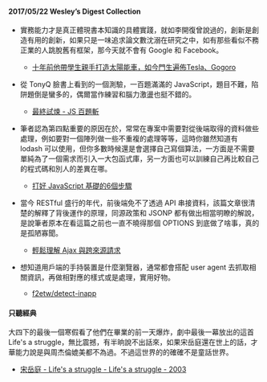 #### 2017/05/22 Wesley’s Digest Collection

- 實務能力才是真正體現書本知識的具體實踐，就如李開復曾說過的，創新是創造有用的創新，如果只是一味追求論文數沈溺在研究之中，如有那些看似不務正業的人跳脫舊有框架，那今天就不會有 Google 和 Facebook。
  - [十年前他帶學生親手打造太陽能車，如今門生遍佈Tesla、Gogoro](https://www.thenewslens.com/article/68777)
  
- 從 TonyQ 臉書上看到的一個測驗，一百題滿滿的 JavaScript，題目不難，陷阱題倒是蠻多的，偶爾當作練習和腦力激盪也挺不錯的。
  - [最終試煉 - JS 百題斬](https://docs.google.com/forms/d/e/1FAIpQLSeBrQ9NspE3_6MCk2Fi0rMfu3baVcnNrPIEhvKz5ZsB3pwnNw/viewscore?viewscore=AE0zAgA7VfGY6zYz0w88N3Y0UZAVdV6q64q7iLgiY7FA2KXcP2JnASQWZO1bFw)
  
- 筆者認為第四點重要的原因在於，常常在專案中需要對從後端取得的資料做些處理，例如要對一個陣列做一些不重複的處理等等，這時你雖然知道有 lodash 可以使用，但你多數時候還是會選擇自己寫個算法，一方面是不需要單純為了一個需求而引入一大包函式庫，另一方面也可以訓練自己再比較自己的程式碼和別人的差異在哪。
  - [打好 JavaScript 基礎的6個步驟](https://calpa.me/2017/05/21/learn-javascript-in-six-steps/)
  
- 當今 RESTful 盛行的年代，前後端免不了透過 API 串接資料，該篇文章很清楚的解釋了背後運作的原理，同源政策和 JSONP 都有做出相當明瞭的解說，是說筆者原本在看這篇之前也一直不曉得那個 OPTIONS 到底做了啥事，真的是孤陋寡聞。
  - [輕鬆理解 Ajax 與跨來源請求](http://blog.techbridge.cc/2017/05/20/api-ajax-cors-and-jsonp/)


- 想知道用戶端的手持裝置是什麼瀏覽器，通常都會搭配 user agent 去抓取相關資訊，再做相對應的樣式或是處理，實用好物。
  - [f2etw/detect-inapp](https://github.com/f2etw/detect-inapp)



#### 只聽經典
大四下的最後一個寒假看了他們在畢業的前一天爆炸，劇中最後一幕放出的這首 Life's a struggle，無比震撼，有半晌說不出話來，如果宋岳庭還在世上的話，才華能力說是與周杰倫媲美都不為過。不過這世界的的確確不是童話世界。
- [宋岳庭 - Life's a struggle - Life's a struggle - 2003](https://www.youtube.com/watch?v=GsrXRsXQHmM&index=36&list=PL9do701rCbQzwjmlebZffsYM4mVw44SrJ)